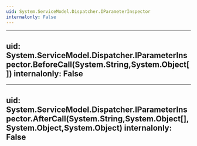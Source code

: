 ```yaml
---
uid: System.ServiceModel.Dispatcher.IParameterInspector
internalonly: False
---
```


---
uid: System.ServiceModel.Dispatcher.IParameterInspector.BeforeCall(System.String,System.Object[])
internalonly: False
---

---
uid: System.ServiceModel.Dispatcher.IParameterInspector.AfterCall(System.String,System.Object[],System.Object,System.Object)
internalonly: False
---
